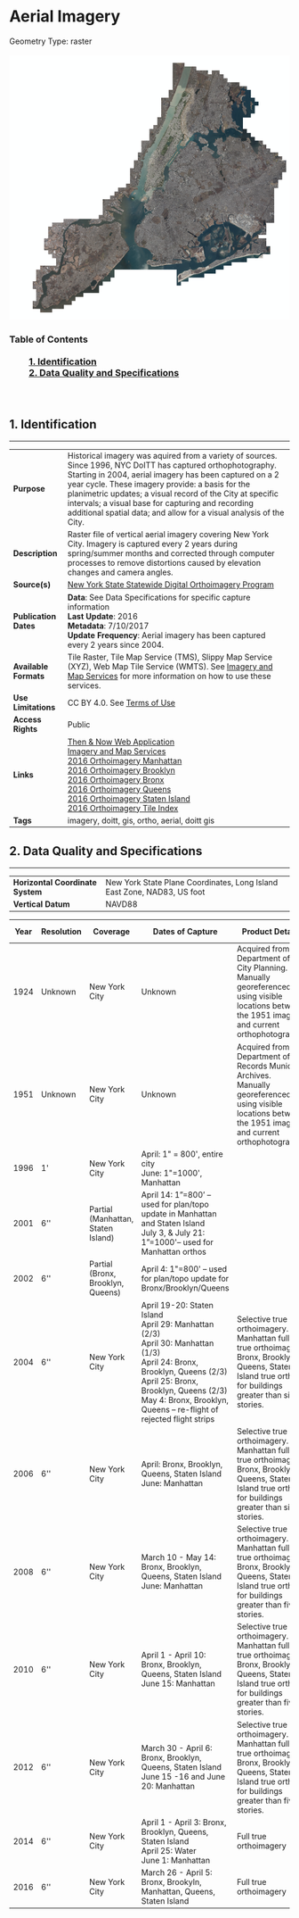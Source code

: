 # Aerial Imagery
Geometry Type: raster<br><br>![image](https://github.com/CityOfNewYork/nyc-geo-metadata/blob/master/Images/AerialImagery.PNG)

### Table of Contents<br><br>&nbsp;&nbsp;&nbsp;&nbsp;&nbsp;&nbsp;&nbsp;&nbsp;&nbsp;[**1. Identification**](#1-identification)<br>&nbsp;&nbsp;&nbsp;&nbsp;&nbsp;&nbsp;&nbsp;&nbsp;&nbsp;[**2. Data Quality and Specifications**](#2-data-quality-and-specifications)<br>&nbsp;&nbsp;&nbsp;&nbsp;&nbsp;&nbsp;&nbsp;&nbsp;&nbsp;<br><br>
## 1. Identification
---------------------------------------------
|     |     |
| --- | --- |
**Purpose** |Historical imagery was aquired from a variety of sources. Since 1996, NYC DoITT has captured orthophotography. Starting in 2004, aerial imagery has been captured on a 2 year cycle. These imagery provide: a basis for the planimetric updates; a visual record of the City at specific intervals; a visual base for capturing and recording additional spatial data; and allow for a visual analysis of the City.
**Description** |Raster file of vertical aerial imagery covering New York City. Imagery is captured every 2 years during spring/summer months and corrected through computer processes to remove distortions caused by elevation changes and camera angles.
**Source(s)** |[New York State Statewide Digital Orthoimagery Program](http://gis.ny.gov/gateway/orthoprogram/ortho_options.htm)
**Publication Dates** |**Data**: See Data Specifications for specific capture information<br>**Last Update**: 2016<br>**Metadata**: 7/10/2017<br>**Update Frequency**: Aerial imagery has been captured every 2 years since 2004. 
**Available Formats** |Tile Raster, Tile Map Service (TMS), Slippy Map Service (XYZ), Web Map Tile Service (WMTS). See [Imagery and Map Services](https://data.cityofnewyork.us/City-Government/Imagery-and-Map-Services/kmt4-jkta) for more information on how to use these services.
**Use Limitations** |CC BY 4.0. See [Terms of Use](https://creativecommons.org/licenses/by/4.0/legalcode)
**Access Rights** |Public
**Links** |[Then & Now Web Application](https://maps.nyc.gov/then&now/)<br>[Imagery and Map Services](https://data.cityofnewyork.us/City-Government/Imagery-and-Map-Services/kmt4-jkta)<br>[2016 Orthoimagery Manhattan](https://data.cityofnewyork.us/City-Government/2016-Orthoimagery-Manhattan/xuek-2su9)<br>[2016 Orthoimagery Brooklyn](https://data.cityofnewyork.us/City-Government/2016-Orthoimagery-Brooklyn/y237-iita)<br>[2016 Orthoimagery Bronx](https://data.cityofnewyork.us/City-Government/2016-Orthoimagery-Bronx/fhs8-jstc)<br>[2016 Orthoimagery Queens](https://data.cityofnewyork.us/City-Government/2016-Orthoimagery-Queens/f2kq-825w)<br>[2016 Orthoimagery Staten Island](https://data.cityofnewyork.us/City-Government/2016-Orthoimagery-Staten-Island/5k4d-a692)<br>[2016 Orthoimagery Tile Index](https://data.cityofnewyork.us/City-Government/2016-Orthoimagery-Tile-Index/sms6-sm5p)
**Tags** |imagery, doitt, gis, ortho, aerial, doitt gis
## 2. Data Quality and Specifications
---------------------------------------------
|     |     |
| --- | --- |
**Horizontal Coordinate System** |New York State Plane Coordinates, Long Island East Zone, NAD83, US foot
**Vertical Datum** |NAVD88

 | Year | Resolution | Coverage | Dates of Capture | Product Details | Color Infrared | 
| -- | -- | -- | -- | -- | -- |
|1924|Unknown|New York City|Unknown|Acquired from the Department of City Planning. Manually georeferenced using visible locations between the 1951 images and current orthophotography.|No
|1951|Unknown|New York City|Unknown|Acquired from the Department of Records Municipal Archives. Manually georeferenced using visible locations between the 1951 images and current orthophotography.|No
|1996|1'|New York City|April: 1" = 800', entire city <br> June: 1"=1000', Manhattan||No
|2001|6''|Partial (Manhattan, Staten Island)|April 14: 1”=800’ – used for plan/topo update in Manhattan and Staten Island<br>July 3, & July 21:  1”=1000'– used for Manhattan orthos||No
|2002|6''|Partial (Bronx, Brooklyn, Queens)|April 4: 1"=800'  – used for plan/topo update for Bronx/Brooklyn/Queens||No
|2004|6''|New York City|April 19-20: Staten Island<br>April 29: Manhattan (2/3)<br>April 30: Manhattan (1/3)<br>April 24: Bronx, Brooklyn, Queens (2/3)<br>April 25: Bronx, Brooklyn, Queens (2/3)<br>May 4: Bronx, Brooklyn, Queens – re-flight of rejected flight strips|Selective true orthoimagery. Manhattan full true orthoimagery;  Bronx, Brooklyn, Queens, Staten Island true orthos for buildings greater than six stories.|No
|2006|6''|New York City|April: Bronx, Brooklyn, Queens, Staten Island <br> June: Manhattan|Selective true orthoimagery. Manhattan full true orthoimagery;  Bronx, Brooklyn, Queens, Staten Island true orthos for buildings greater than six stories.|No
|2008|6''|New York City|March 10 - May 14: Bronx, Brooklyn, Queens, Staten Island <br>June: Manhattan|Selective true orthoimagery. Manhattan full true orthoimagery;  Bronx, Brooklyn, Queens, Staten Island true orthos for buildings greater than five stories.|Yes
|2010|6''|New York City|April 1 - April 10: Bronx, Brooklyn, Queens, Staten Island <br>June 15: Manhattan|Selective true orthoimagery. Manhattan full true orthoimagery;  Bronx, Brooklyn, Queens, Staten Island true orthos for buildings greater than five stories.|Yes
|2012|6''|New York City|March 30 - April 6: Bronx, Brooklyn, Queens, Staten Island <br>June 15 -16 and June 20: Manhattan|Selective true orthoimagery. Manhattan full true orthoimagery;  Bronx, Brooklyn, Queens, Staten Island true orthos for buildings greater than five stories.|Yes
|2014|6''|New York City|April 1 - April 3: Bronx, Brooklyn, Queens, Staten Island <br>April 25: Water <br>June 1: Manhattan|Full true orthoimagery|Yes
|2016|6''|New York City|March 26 - April 5: Bronx, Brookyln, Manhattan, Queens, Staten Island|Full true orthoimagery|Yes

